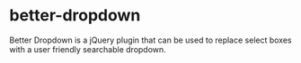 # better-dropdown
Better Dropdown is a jQuery plugin that can be used to replace select boxes with a user friendly searchable dropdown.
